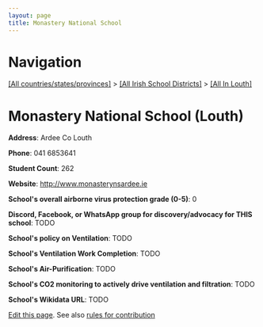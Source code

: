 ```yaml
---
layout: page
title: Monastery National School
---
```

# Navigation

[[All countries/states/provinces]](../../..) > [[All Irish School Districts]](../..) > [[All In Louth]](..)

# Monastery National School (Louth)

**Address**: Ardee Co Louth

**Phone**: 041 6853641

**Student Count**: 262

**Website**: <http://www.monasterynsardee.ie>

**School's overall airborne virus protection grade (0-5)**: 0

**Discord, Facebook, or WhatsApp group for discovery/advocacy for THIS school**: TODO

**School's policy on Ventilation**: TODO

**School's Ventilation Work Completion**: TODO

**School's Air-Purification**: TODO

**School's CO2 monitoring to actively drive ventilation and filtration**: TODO

**School's Wikidata URL**: TODO


[Edit this page](https://github.com/ventilate-schools/Ireland/edit/main/./Louth/Monastery_National_School.md). See also [rules for contribution](../../../contribution-rules/)